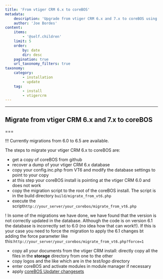 ```yaml
---
title: 'From vtiger CRM 6.x to coreBOS'
metadata:
    description: 'Upgrade from vtiger CRM 6.x and 7.x to coreBOS using coreBOS Updater'
    author: 'Joe Bordes'
content:
    items:
        - '@self.children'
    limit: 5
    order:
        by: date
        dir: desc
    pagination: true
    url_taxonomy_filters: true
taxonomy:
    category:
        - installation
        - update
    tag:
        - install
        - vtigercrm
---
```

---
## Migrate from vtiger CRM 6.x and 7.x to coreBOS

===

 !!! Currently migrations from 6.0 to 6.5 are available.

The steps to migrate your vtiger CRM 6.x to coreBOS are:

- get a copy of coreBOS from github
- recover a dump of your vtiger CRM 6.x database
- copy your config.inc.php from VT6 and modify the database settings to point to your copy
- at this step your coreBOS install is pointing at the vtiger CRM 6.0 and does not work
- copy the migration script to the root of the coreBOS install. The script is in the build directory `build/migrate_from_vt6.php`
- execute the script`http://your_server/your_corebos/migrate_from_vt6.php`

 ! In some of the migrations we have done, we have found that the version is not correctly updated in the database. Although the code is on version 6.1 the database is incorrectly set to 6.0 (no idea how that can work!!). If this is your case you need to force the migration to apply the 6.1 changes bt adding the force parameter like this:`http://your_server/your_corebos/migrate_from_vt6.php?force=1`
- copy all your documents from the vtiger CRM install: directly copy all the files in the **storage** directory from one to the other
- copy logos and the like which are in the *test/logo* directory
- enter coreBOS and activate modules in module manager if necessary
- apply [coreBOS Updater changesets](../../10.developer-guide/04.development_framework/11.develtutorials/08.corebosupdater)
